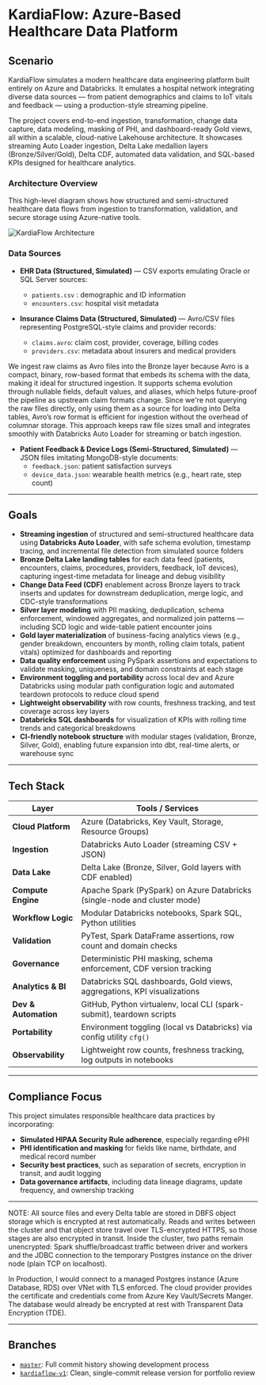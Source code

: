 # KardiaFlow: Azure-Based Healthcare Data Platform

## Scenario

KardiaFlow simulates a modern healthcare data engineering platform built entirely on Azure and Databricks. It emulates a hospital network integrating diverse data sources — from patient demographics and claims to IoT vitals and feedback — using a production-style streaming pipeline.

The project covers end-to-end ingestion, transformation, change data capture, data modeling, masking of PHI, and dashboard-ready Gold views, all within a scalable, cloud-native Lakehouse architecture. It showcases streaming Auto Loader ingestion, Delta Lake medallion layers (Bronze/Silver/Gold), Delta CDF, automated data validation, and SQL-based KPIs designed for healthcare analytics.

### Architecture Overview

This high-level diagram shows how structured and semi-structured healthcare data flows from ingestion to transformation, validation, and secure storage using Azure-native tools.

![KardiaFlow Architecture](https://github.com/okv627/KardiaFlow/raw/kardiaflow-v1/docs/assets/kardiaflow_lineage.png)

### Data Sources

- **EHR Data (Structured, Simulated)** — CSV exports emulating Oracle or SQL Server sources:
  - `patients.csv`  : demographic and ID information
  - `encounters.csv`: hospital visit metadata

- **Insurance Claims Data (Structured, Simulated)** — Avro/CSV files representing PostgreSQL-style claims and provider 
  records:
  - `claims.avro`: claim cost, provider, coverage, billing codes
  - `providers.csv`: metadata about insurers and medical providers

We ingest raw claims as Avro files into the Bronze layer because Avro is a
compact, binary, row-based format that embeds its schema with the data,
making it ideal for structured ingestion. It supports schema evolution through
nullable fields, default values, and aliases, which helps future-proof the
pipeline as upstream claim formats change. Since we're not querying the raw
files directly, only using them as a source for loading into Delta tables, Avro’s
row format is efficient for ingestion without the overhead of columnar storage.
This approach keeps raw file sizes small and integrates smoothly with Databricks
Auto Loader for streaming or batch ingestion.



- **Patient Feedback & Device Logs (Semi-Structured, Simulated)** — JSON files imitating MongoDB-style documents:
  - `feedback.json`: patient satisfaction surveys
  - `device_data.json`: wearable health metrics (e.g., heart rate, step count)

---

## Goals

- **Streaming ingestion** of structured and semi-structured healthcare data using **Databricks Auto Loader**, with safe schema evolution, timestamp tracing, and incremental file detection from simulated source folders
- **Bronze Delta Lake landing tables** for each data feed (patients, encounters, claims, procedures, providers, feedback, IoT devices), capturing ingest-time metadata for lineage and debug visibility
- **Change Data Feed (CDF)** enablement across Bronze layers to track inserts and updates for downstream deduplication, merge logic, and CDC-style transformations
- **Silver layer modeling** with PII masking, deduplication, schema enforcement, windowed aggregates, and normalized join patterns — including SCD logic and wide-table patient encounter joins
- **Gold layer materialization** of business-facing analytics views (e.g., gender breakdown, encounters by month, rolling claim totals, patient vitals) optimized for dashboards and reporting
- **Data quality enforcement** using PySpark assertions and expectations to validate masking, uniqueness, and domain constraints at each stage
- **Environment toggling and portability** across local dev and Azure Databricks using modular path configuration logic and automated teardown protocols to reduce cloud spend
- **Lightweight observability** with row counts, freshness tracking, and test coverage across key layers
- **Databricks SQL dashboards** for visualization of KPIs with rolling time trends and categorical breakdowns
- **CI-friendly notebook structure** with modular stages (validation, Bronze, Silver, Gold), enabling future expansion into dbt, real-time alerts, or warehouse sync

---

## Tech Stack

| Layer           | Tools / Services                                                                 |
|------------------|----------------------------------------------------------------------------------|
| **Cloud Platform** | Azure (Databricks, Key Vault, Storage, Resource Groups)                        |
| **Ingestion**      | Databricks Auto Loader (streaming CSV + JSON)                                 |
| **Data Lake**       | Delta Lake (Bronze, Silver, Gold layers with CDF enabled)                     |
| **Compute Engine**  | Apache Spark (PySpark) on Azure Databricks (single-node and cluster mode)     |
| **Workflow Logic**  | Modular Databricks notebooks, Spark SQL, Python utilities                     |
| **Validation**      | PyTest, Spark DataFrame assertions, row count and domain checks               |
| **Governance**      | Deterministic PHI masking, schema enforcement, CDF version tracking           |
| **Analytics & BI**  | Databricks SQL dashboards, Gold views, aggregations, KPI visualizations       |
| **Dev & Automation**| GitHub, Python virtualenv, local CLI (spark-submit), teardown scripts         |
| **Portability**     | Environment toggling (local vs Databricks) via config utility `cfg()`         |
| **Observability**   | Lightweight row counts, freshness tracking, log outputs in notebooks           |

---

## Compliance Focus

This project simulates responsible healthcare data practices by incorporating:

- **Simulated HIPAA Security Rule adherence**, especially regarding ePHI
- **PHI identification and masking** for fields like name, birthdate, and medical record number
- **Security best practices**, such as separation of secrets, encryption in transit, and audit logging
- **Data governance artifacts**, including data lineage diagrams, update frequency, and ownership tracking

---

NOTE: All source files and every Delta table are stored in DBFS object storage which is
encrypted at rest automatically. Reads and writes between the cluster and that object
store travel over TLS-encrypted HTTPS, so those stages are also encrypted in transit.
Inside the cluster, two paths remain unencrypted: Spark shuffle/broadcast traffic between
driver and workers and the JDBC connection to the temporary Postgres instance on the
driver node (plain TCP on localhost).

In Production, I would connect to a managed Postgres instance (Azure Database, RDS)
over VNet with TLS enforced. The cloud provider provides the certificate and credentials
come from Azure Key Vault/Secrets Manger. The database would already be encrypted
at rest with Transparent Data Encryption (TDE).

---

## Branches

- [`master`](https://github.com/okv627/KardiaFlow/tree/master): Full commit history showing development process
- [`kardiaflow-v1`](https://github.com/okv627/KardiaFlow/tree/kardiaflow-v1): Clean, single-commit release version for portfolio review

